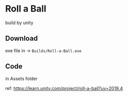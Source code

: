 # Roll a Ball

build by unity

## Download

exe file in -> `Builds/Roll-a-Ball.exe`

## Code

in Assets folder

ref: https://learn.unity.com/project/roll-a-ball?uv=2019.4
